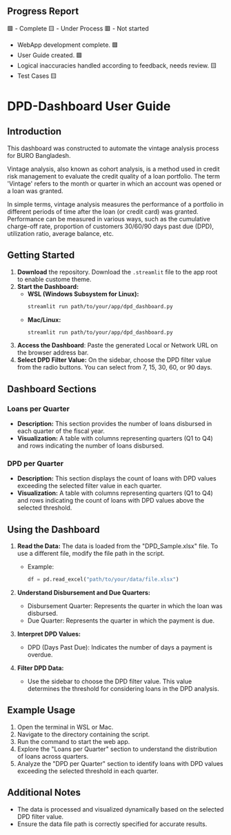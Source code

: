 ## Progress Report

🟩 - Complete
🟨 - Under Process
🟥 - Not started

- WebApp development complete. 🟩
- User Guide created. 🟩
- Logical inaccuracies handled according to feedback, needs review. 🟨
- Test Cases 🟨


# DPD-Dashboard User Guide

## Introduction
This dashboard was constructed to automate the vintage analysis process for BURO Bangladesh. 

Vintage analysis, also known as cohort analysis, is a method used in credit risk management to evaluate the credit quality of a loan portfolio. The term 'Vintage' refers to the month or quarter in which an account was opened or a loan was granted.

In simple terms, vintage analysis measures the performance of a portfolio in different periods of time after the loan (or credit card) was granted. Performance can be measured in various ways, such as the cumulative charge-off rate, proportion of customers 30/60/90 days past due (DPD), utilization ratio, average balance, etc.

## Getting Started
1. **Download** the repository. Download the ```.streamlit``` file to the app root to enable custome theme. 
2. **Start the Dashboard:**
    - **WSL (Windows Subsystem for Linux):**
        ```bash
        streamlit run path/to/your/app/dpd_dashboard.py
        ```
    - **Mac/Linux:**
        ```bash
        streamlit run path/to/your/app/dpd_dashboard.py
        ```
3. **Access the Dashboard**: Paste the generated Local or Network URL on the browser address bar.
4. **Select DPD Filter Value:** On the sidebar, choose the DPD filter value from the radio buttons. You can select from 7, 15, 30, 60, or 90 days.

## Dashboard Sections

### Loans per Quarter
- **Description:** This section provides the number of loans disbursed in each quarter of the fiscal year.
- **Visualization:** A table with columns representing quarters (Q1 to Q4) and rows indicating the number of loans disbursed.

### DPD per Quarter
- **Description:** This section displays the count of loans with DPD values exceeding the selected filter value in each quarter.
- **Visualization:** A table with columns representing quarters (Q1 to Q4) and rows indicating the count of loans with DPD values above the selected threshold.

## Using the Dashboard
1. **Read the Data:** The data is loaded from the "DPD_Sample.xlsx" file. To use a different file, modify the file path in the script.
    - Example:
        ```python
        df = pd.read_excel("path/to/your/data/file.xlsx")
        ```
2. **Understand Disbursement and Due Quarters:**
   - Disbursement Quarter: Represents the quarter in which the loan was disbursed.
   - Due Quarter: Represents the quarter in which the payment is due.

3. **Interpret DPD Values:**
   - DPD (Days Past Due): Indicates the number of days a payment is overdue.

4. **Filter DPD Data:**
   - Use the sidebar to choose the DPD filter value. This value determines the threshold for considering loans in the DPD analysis.

## Example Usage
1. Open the terminal in WSL or Mac.
2. Navigate to the directory containing the script.
3. Run the command to start the web app.
4. Explore the "Loans per Quarter" section to understand the distribution of loans across quarters.
5. Analyze the "DPD per Quarter" section to identify loans with DPD values exceeding the selected threshold in each quarter.

## Additional Notes
- The data is processed and visualized dynamically based on the selected DPD filter value.
- Ensure the data file path is correctly specified for accurate results.
